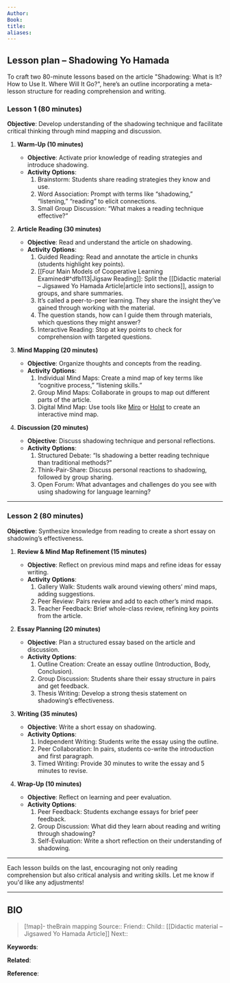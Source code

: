 ```yaml
---
Author: 
Book: 
title: 
aliases:
---
```

## Lesson plan – Shadowing Yo Hamada

To craft two 80-minute lessons based on the article "Shadowing: What is It? How to Use It. Where Will It Go?", here’s an outline incorporating a meta-lesson structure for reading comprehension and writing.

### **Lesson 1 (80 minutes)**
**Objective**: Develop understanding of the shadowing technique and facilitate critical thinking through mind mapping and discussion.

1. **Warm-Up (10 minutes)**
   - **Objective**: Activate prior knowledge of reading strategies and introduce shadowing.
   - **Activity Options**:
     1. Brainstorm: Students share reading strategies they know and use.
     2. Word Association: Prompt with terms like “shadowing,” “listening,” “reading” to elicit connections.
     3. Small Group Discussion: “What makes a reading technique effective?”

1. **Article Reading (30 minutes)**
   - **Objective**: Read and understand the article on shadowing.
   - **Activity Options**:
     1. Guided Reading: Read and annotate the article in chunks (students highlight key points).
     2. [[Four Main Models of Cooperative Learning Examined#^dfb113|Jigsaw Reading]]: Split the [[Didactic material – Jigsawed Yo Hamada Article|article into sections]], assign to groups, and share summaries.
       1. It’s called a peer-to-peer learning. They share the insight they’ve gained through working with the material.
       2. The question stands, how can I guide them through materials, which questions they might answer?
     3. Interactive Reading: Stop at key points to check for comprehension with targeted questions.

3. **Mind Mapping (20 minutes)**
   - **Objective**: Organize thoughts and concepts from the reading.
   - **Activity Options**:
     1. Individual Mind Maps: Create a mind map of key terms like “cognitive process,” “listening skills.”
     2. Group Mind Maps: Collaborate in groups to map out different parts of the article.
     3. Digital Mind Map: Use tools like [Miro](https://miro.com/app/board/uXjVLZuQJn4=/?share_link_id=45770075534) or [Holst](https://app.holst.so/share/b/91555092-534f-4c37-9765-440f70139339) to create an interactive mind map.

4. **Discussion (20 minutes)**
   - **Objective**: Discuss shadowing technique and personal reflections.
   - **Activity Options**:
     1. Structured Debate: “Is shadowing a better reading technique than traditional methods?”
     2. Think-Pair-Share: Discuss personal reactions to shadowing, followed by group sharing.
     3. Open Forum: What advantages and challenges do you see with using shadowing for language learning?

---

### **Lesson 2 (80 minutes)**
**Objective**: Synthesize knowledge from reading to create a short essay on shadowing’s effectiveness.

1. **Review & Mind Map Refinement (15 minutes)**
   - **Objective**: Reflect on previous mind maps and refine ideas for essay writing.
   - **Activity Options**:
     1. Gallery Walk: Students walk around viewing others’ mind maps, adding suggestions.
     2. Peer Review: Pairs review and add to each other’s mind maps.
     3. Teacher Feedback: Brief whole-class review, refining key points from the article.

2. **Essay Planning (20 minutes)**
   - **Objective**: Plan a structured essay based on the article and discussion.
   - **Activity Options**:
     1. Outline Creation: Create an essay outline (Introduction, Body, Conclusion).
     2. Group Discussion: Students share their essay structure in pairs and get feedback.
     3. Thesis Writing: Develop a strong thesis statement on shadowing’s effectiveness.

3. **Writing (35 minutes)**
   - **Objective**: Write a short essay on shadowing.
   - **Activity Options**:
     1. Independent Writing: Students write the essay using the outline.
     2. Peer Collaboration: In pairs, students co-write the introduction and first paragraph.
     3. Timed Writing: Provide 30 minutes to write the essay and 5 minutes to revise.

4. **Wrap-Up (10 minutes)**
   - **Objective**: Reflect on learning and peer evaluation.
   - **Activity Options**:
     1. Peer Feedback: Students exchange essays for brief peer feedback.
     2. Group Discussion: What did they learn about reading and writing through shadowing?
     3. Self-Evaluation: Write a short reflection on their understanding of shadowing.

---

Each lesson builds on the last, encouraging not only reading comprehension but also critical analysis and writing skills. Let me know if you'd like any adjustments!

***
## BIO
> [!map]- theBrain mapping
> Source::
> Friend::
> Child:: [[Didactic material – Jigsawed Yo Hamada Article]]
> Next::

**Keywords**:

**Related**:

**Reference**: 